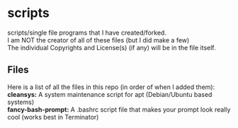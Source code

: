 # **scripts**
scripts/single file programs that I have created/forked.\
I am NOT the creator of all of these files (but I did make a few)   
The individual Copyrights and License(s) (if any) will be in the file itself.

## Files
Here is a list of all the files in this repo (in order of when I added them):  
**cleansys:** A system maintenance script for apt (Debian/Ubuntu based systems)   
**fancy-bash-prompt:** A .bashrc script file that makes your prompt look really cool (works best in Terminator)
